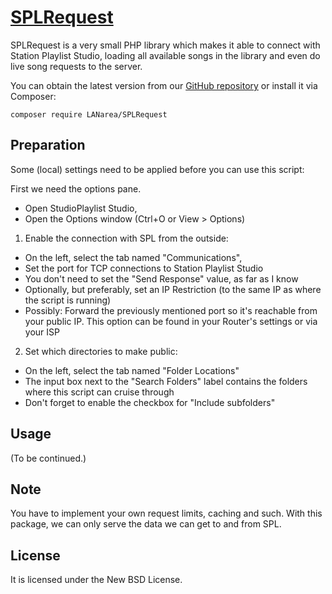 [SPLRequest](https://github.com/LANarea/SPLRequest)
================================

SPLRequest is a very small PHP library which makes it able to connect
with Station Playlist Studio, loading all available songs in the library
and even do live song requests to the server.
 
You can obtain the latest version from our [GitHub repository](https://github.com/LANarea/SPLRequest)
or install it via Composer:

	composer require LANarea/SPLRequest
	
	
Preparation
-----------
	
Some (local) settings need to be applied before you can use this script:

First we need the options pane.
- Open StudioPlaylist Studio,
- Open the Options window (Ctrl+O or View > Options)

1. Enable the connection with SPL from the outside:
- On the left, select the tab named "Communications",
- Set the port for TCP connections to Station Playlist Studio
- You don't need to set the "Send Response" value, as far as I know
- Optionally, but preferably, set an IP Restriction (to the same IP as where the script is running)
- Possibly: Forward the previously mentioned port so it's reachable from your public IP. This option can be found in your Router's settings or via your ISP

2. Set which directories to make public:
- On the left, select the tab named "Folder Locations"
- The input box next to the "Search Folders" label contains the folders where this script can cruise through
- Don't forget to enable the checkbox for "Include subfolders"


Usage
-----

(To be continued.)

Note
-----

You have to implement your own request limits, caching and such.
With this package, we can only serve the data we can get to and from SPL.


License
-------
It is licensed under the New BSD License.